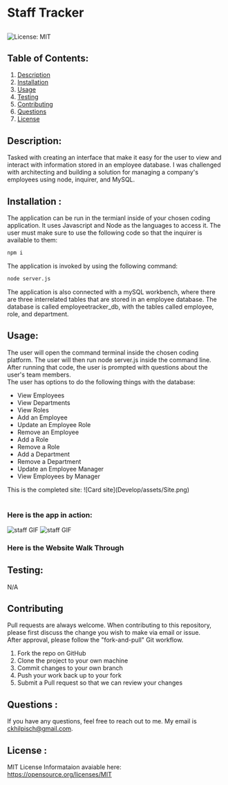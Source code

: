 # Staff Tracker
## 
![License: MIT](https://img.shields.io/badge/License-MIT-yellow.svg)


## Table of Contents:
<ol>
<li><a href="#description">Description</a></li>
<li><a href="#installation">Installation</a></li>
<li><a href="#usage">Usage</a></li>
<li><a href="#testing">Testing</a></li>
<li><a href="#contributing">Contributing</a></li>
<li><a href="#questions">Questions</a></li>
<li><a href="#license">License</a></li>
</ol>

## Description:
Tasked with creating an interface that make it easy for the user to view and interact with information stored in an employee database. I was challenged with architecting  and building a solution for managing a company's employees using node, inquirer, and MySQL.

## Installation :
The application can be run in the termianl inside of your chosen coding application. It uses Javascript and Node as the languages to access it. 
The user must make sure to use the following code so that the inquirer is available to them:
```bash
npm i
```
The application is invoked by using the following command:
```bash
node server.js
```

The application is also connected with a mySQL workbench, where there are three interrelated tables that are stored in an employee database.  The database is called employeetracker_db, with the tables called employee, role, and department.  

## Usage: 
The user will open the command terminal inside the chosen coding platform.  The user will then run node server.js inside the command line.   After running that code, the user is prompted with questions about the user's team members.  
The user has options to do the following things with the database: 
<ul> 
<li>View Employees</li>
<li>View Departments</li>
<li>View Roles</li>
<li>Add an Employee</li>
<li>Update an Employee Role</li>
<li>Remove an Employee</li>
<li>Add a Role</li>
<li>Remove a Role</li>
<li>Add a Department</li>
<li>Remove a Department</li>
<li>Update an Employee Manager</li>
<li>View Employees by Manager</li>
</ul>
This is the completed site:
![Card site](Develop/assets/Site.png)
<br>
<br>

### Here is the app in action:

![staff GIF](./assets/staff.gif)
![staff GIF](./assets/staff2.gif)

### Here is the Website Walk Through<a></a>

## Testing:
N/A

## Contributing

Pull requests are always welcome.  When contributing to this repository, please first discuss the change you wish to make via email or issue.  
After approval, please follow the "fork-and-pull" Git workflow.
<ol>
<li>Fork the repo on GitHub</li>
<li>Clone the project to your own machine</li>
<li>Commit changes to your own branch</li>
<li>Push your work back up to your fork</li>
<li>Submit a Pull request so that we can review your changes</li>
</ol>

## Questions :

If you have any questions, feel free to reach out to me.   My email is ckhilpisch@gmail.com.

## License :

MIT License
Informataion avaiable here: 
https://opensource.org/licenses/MIT